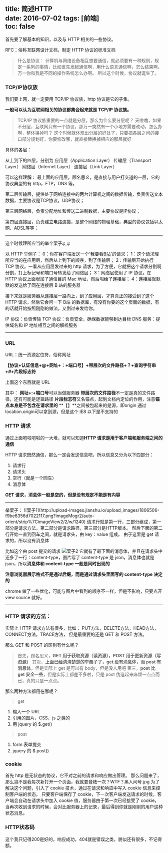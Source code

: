 title: 简述HTTP   
date: 2016-07-02
tags: [前端]  
toc: false  
---

首先要了解基本的知识，以及与 HTTP 相关的一些协议。

RFC：俗称互联网设计文档，制定 HTTP 协议的标准文档

>什么是协议：
计算机与网络设备相互想要通信，就必须要有一种规则，规定一系列的事情，比如谁先发起通信啊，用什么语言通信啊，怎么结束啊。万一你和我是不同的操作系统怎么办啊。
所以这个时候，协议就诞生了。


### TCP/IP协议族
我们要上网，就一定要用 TCP/IP 协议族，http 协议是它的子集。

**一般可以认为互联网相关的协议都集合起来就是 TCP/IP 协议族。**

>TCP/IP 协议族重要的一点就是分层，那么为什么要分层呢？
天啦噜，如果不分层，互联网只有一个协议，那万一突然有一个小地方需要改动，怎么办啊，整体换掉吗？
这个时候就体现出分层的好处了，只要把各层之间的接口部分规划好，你要修改哪，就直接替换掉相应的那层就好

具体的各层：

从上到下的四层，分别为
应用层（Application Layer）
传输层（Transport Layer）
网络层（Internet Layer）
连接层（Link Layer）

可以这样理解：
最上面的应用层，顾名思义，是直接与用户打交道的一层，它的协议典型的有 http，FTP，DNS 等。

第二层传输层，提供处于网络连接中的两台计算机之间的数据传输，负责传送文本数据，主要协议是TCP协议，UDP协议；

第三层网络层，负责分配地址和传送二进制数据，主要协议是IP协议；

第四层连接层，负责建立电路连接，是整个网络的物理基础，典型的协议包括以太网、ADSL等等；

<hr>

这个时候理所应当的举个栗子ಥ_ಥ

以 HTTP 举例子：
0：你在客户端发送一个'我要看[B站](http://www.bilibili.com/)'的请求；
1：这个请求理所应当的在应用层，然后从上到下的顺序，到了传输层；
2：传输层开始执行 TCP 协议，一看从应用层发过来的 http 请求，为了方便，它就把这个请求分割啊分割，打上标记号和端口号转发给了网络层；
3：网络层使用了 IP 协议，在 HTTP 协议上面增加了通信目的 Mac 地址，然后甩给了连接层；
4：连接层就默默的发送给了同在连接层 B 站的服务器

接下来就是服务器从连接层一路向上，到了应用层，才算真正的接受到了这个 HTTP 请求，然后它会问一下 B站 的数据库，有没有你要的这个页面的数据，有的话就开始按照刚刚的做法，又倒过来发给你。

IP 协议：负责传输
TCP 协议：负责安全，确保数据能够到达目标
DNS 服务：提供域名和 IP 地址相互之间的解析服务

<hr>

### URL

URL：统一资源定位符，俗称网址

**【协议+认证信息+@+网址+：+端口号】+带层次的文件路径+？+查询字符串+#+片段标志符**

上面这个东西就是 URL

其中：
**网址+:+端口号**可以当做服务器
**带层次的文件路径**不一定是真的文件路径，还有可能是逻辑路径
**片段标志符**又名锚点，起到文档内定位的作用，注意**锚点本身是不包含在请求里的**
**【】**之间被包起来的是源，即origin
通过 location.origin可以拿到源，但是这个 IE8 以下是不支持的


### HTTP 请求
通过上面吧啦吧啦的一大堆，就可以知道**HTTP 请求是用于客户端和服务端之间的通信**

HTTP 请求既然通信，那么一定会发送信息吧，所以信息又分为以下四部分：
1. 请求行
2. 请求头
3. 空行（就是一个回车）
4. 消息体

**GET 请求，消息体一般是空的，但是没有规定不能是有内容**

<hr>
举栗子：
![栗子1](http://upload-images.jianshu.io/upload_images/1806506-f9be6356d7022117.png?imageMogr2/auto-orient/strip%7CimageView2/2/w/1240)
请求行就是第一行，三部分组成，第一部分是请求方法，第二部分是请求路径，第三部分是HTTP版本。
然后下面的第二行开始一直到回车之间，就是请求头，由 key：value 组成。
由于这里是 get 请求的，所以没有消息体

比如这个由 post 提交的请求
![栗子2](http://upload-images.jianshu.io/upload_images/1806506-94c8085e803c5632.png?imageMogr2/auto-orient/strip%7CimageView2/2/w/1240)
它就有了最下面的消息体，并且在请求头中还多了一行：content-type，图片写了 content-type 是 json，消息体也就是 json，所以**消息体和 content-type 一般是同时出现的**

**注意浏览器展示格式不是通过后缀，而是通过请求头里面写的 content-type 决定的**

chrome 做了一些优化，可能与图片中看到的顺序不一样，但是不影响，只要点开 view source 就好。
<hr>

### HTTP 请求的方法：
实际上 HTTP 请求方法有很多，比如： PUT方法，DELETE方法，HEAD方法，CONNECT方法，TRACE方法，
但是最重要的还是 GET 和 POST 方法。

那么 GET 和 POST 的区别有什么呢？

>首先，顾名思义，**GET 用于获取资源（读资源），POST 用于更新资源（写资源）**
其次，**上面已经清清楚楚的举栗子了，get 没有消息体，而 post 有消息体**，但是实际上 get 是可以有 body，但是没人用吧
第三，**post 比 get 安全一些**，但是实际上都差不多啦，只是 post 伪造起来麻烦一点点而已，真的只是一点点。

那么两种方法都用在哪呢？
>get
1. 输入一个 URL
2. 引用的图片，CSS，js 之类的
3. 用 jquery 的 $.get()

>post
1. form 表单提交
2. jquery 的 $.post()


### cookie

首先 http 是无状态的协议，它不对之前的请求和响应做出管理。
那么问题来了，那么岂不是我每次新打开一个页面，我就要登陆一次？WTF？黑人问号.jpg
为了解决这个问题，引入了 cookie 技术，通过在请求和响应中写入 cookie 信息来控制客户端的状态。
只要客户端保存了 cookie，下一次客户端发送请求的时候，客户端会自动在请求头中加入 cookie 值，服务器由于第一次已经接受了 cookie，当再次收到请求的时候，会对比服务器上的记录，最后得到你就是刚刚的用户这种状态消息。


### HTTP状态码
这个我只记得200是好的，响应成功，404就是错误之类，貌似还有很多，不记得额。